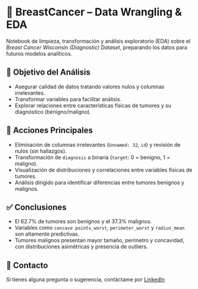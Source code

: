 # 🧬 BreastCancer – Data Wrangling & EDA

Notebook de limpieza, transformación y análisis exploratorio (EDA) sobre el *Breast Cancer Wisconsin (Diagnostic) Dataset*, preparando los datos para futuros modelos analíticos.

## 🎯 Objetivo del Análisis

- Asegurar calidad de datos tratando valores nulos y columnas irrelevantes.
- Transformar variables para facilitar análisis.
- Explorar relaciones entre características físicas de tumores y su diagnóstico (benigno/maligno).

## 📌 Acciones Principales

- Eliminación de columnas irrelevantes (`Unnamed: 32`, `id`) y revisión de nulos (sin hallazgos).
- Transformación de `diagnosis` a binaria (`target`: 0 = benigno, 1 = maligno).
- Visualización de distribuciones y correlaciones entre variables físicas de tumores.
- Análisis dirigido para identificar diferencias entre tumores benignos y malignos.

## ✅ Conclusiones

- El 62.7% de tumores son benignos y el 37.3% malignos.
- Variables como `concave points_worst`, `perimeter_worst` y `radius_mean` son altamente predictivas.
- Tumores malignos presentan mayor tamaño, perímetro y concavidad, con distribuciones asimétricas y presencia de outliers.

## 📩 Contacto

Si tienes alguna pregunta o sugerencia, contáctame por [LinkedIn](https://linkedin.com/in/roberto-eustaquio/)
